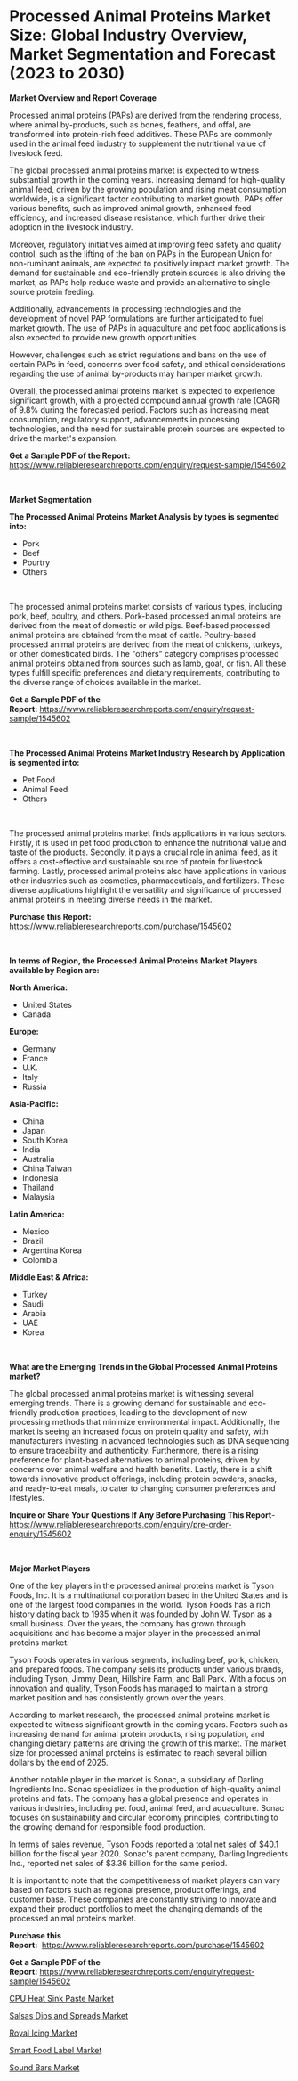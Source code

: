 <p><h1>Processed Animal Proteins Market Size: Global Industry Overview, Market Segmentation and Forecast (2023 to 2030)</h1></p><p><strong>Market Overview and Report Coverage</strong></p>
<p><p>Processed animal proteins (PAPs) are derived from the rendering process, where animal by-products, such as bones, feathers, and offal, are transformed into protein-rich feed additives. These PAPs are commonly used in the animal feed industry to supplement the nutritional value of livestock feed.</p><p>The global processed animal proteins market is expected to witness substantial growth in the coming years. Increasing demand for high-quality animal feed, driven by the growing population and rising meat consumption worldwide, is a significant factor contributing to market growth. PAPs offer various benefits, such as improved animal growth, enhanced feed efficiency, and increased disease resistance, which further drive their adoption in the livestock industry.</p><p>Moreover, regulatory initiatives aimed at improving feed safety and quality control, such as the lifting of the ban on PAPs in the European Union for non-ruminant animals, are expected to positively impact market growth. The demand for sustainable and eco-friendly protein sources is also driving the market, as PAPs help reduce waste and provide an alternative to single-source protein feeding.</p><p>Additionally, advancements in processing technologies and the development of novel PAP formulations are further anticipated to fuel market growth. The use of PAPs in aquaculture and pet food applications is also expected to provide new growth opportunities.</p><p>However, challenges such as strict regulations and bans on the use of certain PAPs in feed, concerns over food safety, and ethical considerations regarding the use of animal by-products may hamper market growth.</p><p>Overall, the processed animal proteins market is expected to experience significant growth, with a projected compound annual growth rate (CAGR) of 9.8% during the forecasted period. Factors such as increasing meat consumption, regulatory support, advancements in processing technologies, and the need for sustainable protein sources are expected to drive the market's expansion.</p></p>
<p><strong>Get a Sample PDF of the Report:</strong> <a href="https://www.reliableresearchreports.com/enquiry/request-sample/1545602">https://www.reliableresearchreports.com/enquiry/request-sample/1545602</a></p>
<p>&nbsp;</p>
<p><strong>Market Segmentation</strong></p>
<p><strong>The Processed Animal Proteins Market Analysis by types is segmented into:</strong></p>
<p><ul><li>Pork</li><li>Beef</li><li>Pourtry</li><li>Others</li></ul></p>
<p>&nbsp;</p>
<p><p>The processed animal proteins market consists of various types, including pork, beef, poultry, and others. Pork-based processed animal proteins are derived from the meat of domestic or wild pigs. Beef-based processed animal proteins are obtained from the meat of cattle. Poultry-based processed animal proteins are derived from the meat of chickens, turkeys, or other domesticated birds. The "others" category comprises processed animal proteins obtained from sources such as lamb, goat, or fish. All these types fulfill specific preferences and dietary requirements, contributing to the diverse range of choices available in the market.</p></p>
<p><strong>Get a Sample PDF of the Report:</strong>&nbsp;<a href="https://www.reliableresearchreports.com/enquiry/request-sample/1545602">https://www.reliableresearchreports.com/enquiry/request-sample/1545602</a></p>
<p>&nbsp;</p>
<p><strong>The Processed Animal Proteins Market Industry Research by Application is segmented into:</strong></p>
<p><ul><li>Pet Food</li><li>Animal Feed</li><li>Others</li></ul></p>
<p>&nbsp;</p>
<p><p>The processed animal proteins market finds applications in various sectors. Firstly, it is used in pet food production to enhance the nutritional value and taste of the products. Secondly, it plays a crucial role in animal feed, as it offers a cost-effective and sustainable source of protein for livestock farming. Lastly, processed animal proteins also have applications in various other industries such as cosmetics, pharmaceuticals, and fertilizers. These diverse applications highlight the versatility and significance of processed animal proteins in meeting diverse needs in the market.</p></p>
<p><strong>Purchase this Report:</strong>&nbsp; <a href="https://www.reliableresearchreports.com/purchase/1545602">https://www.reliableresearchreports.com/purchase/1545602</a></p>
<p>&nbsp;</p>
<p><strong>In terms of Region, the Processed Animal Proteins Market Players available by Region are:</strong></p>
<p>
    <p> <strong> North America: </strong>
        <ul>
            <li>United States</li>
            <li>Canada</li>
        </ul>
        </p> 
    <p> <strong> Europe: </strong>
        <ul>
            <li>Germany</li>
            <li>France</li>
            <li>U.K.</li>
            <li>Italy</li>
            <li>Russia</li>
        </ul>
        </p> 
    <p> <strong> Asia-Pacific: </strong>
        <ul>
            <li>China</li>
            <li>Japan</li>
            <li>South Korea</li>
            <li>India</li>
            <li>Australia</li>
            <li>China Taiwan</li>
            <li>Indonesia</li>
            <li>Thailand</li>
            <li>Malaysia</li>
        </ul>
        </p> 
    <p> <strong> Latin America: </strong>
        <ul>
            <li>Mexico</li>
            <li>Brazil</li>
            <li>Argentina Korea</li>
            <li>Colombia</li>
        </ul>
        </p> 
    <p> <strong> Middle East & Africa: </strong>
        <ul>
            <li>Turkey</li>
            <li>Saudi</li>
            <li>Arabia</li>
            <li>UAE</li>
            <li>Korea</li>
        </ul>
    </p>
    </p>
<p>&nbsp;</p>
<p><strong>What are the Emerging Trends in the Global Processed Animal Proteins market?</strong></p>
<p><p>The global processed animal proteins market is witnessing several emerging trends. There is a growing demand for sustainable and eco-friendly production practices, leading to the development of new processing methods that minimize environmental impact. Additionally, the market is seeing an increased focus on protein quality and safety, with manufacturers investing in advanced technologies such as DNA sequencing to ensure traceability and authenticity. Furthermore, there is a rising preference for plant-based alternatives to animal proteins, driven by concerns over animal welfare and health benefits. Lastly, there is a shift towards innovative product offerings, including protein powders, snacks, and ready-to-eat meals, to cater to changing consumer preferences and lifestyles.</p></p>
<p><strong>Inquire or Share Your Questions If Any Before Purchasing This Report</strong>- <a href="https://www.reliableresearchreports.com/enquiry/pre-order-enquiry/1545602">https://www.reliableresearchreports.com/enquiry/pre-order-enquiry/1545602</a></p>
<p>&nbsp;</p>
<p><strong>Major Market Players</strong></p>
<p><p>One of the key players in the processed animal proteins market is Tyson Foods, Inc. It is a multinational corporation based in the United States and is one of the largest food companies in the world. Tyson Foods has a rich history dating back to 1935 when it was founded by John W. Tyson as a small business. Over the years, the company has grown through acquisitions and has become a major player in the processed animal proteins market.</p><p>Tyson Foods operates in various segments, including beef, pork, chicken, and prepared foods. The company sells its products under various brands, including Tyson, Jimmy Dean, Hillshire Farm, and Ball Park. With a focus on innovation and quality, Tyson Foods has managed to maintain a strong market position and has consistently grown over the years.</p><p>According to market research, the processed animal proteins market is expected to witness significant growth in the coming years. Factors such as increasing demand for animal protein products, rising population, and changing dietary patterns are driving the growth of this market. The market size for processed animal proteins is estimated to reach several billion dollars by the end of 2025.</p><p>Another notable player in the market is Sonac, a subsidiary of Darling Ingredients Inc. Sonac specializes in the production of high-quality animal proteins and fats. The company has a global presence and operates in various industries, including pet food, animal feed, and aquaculture. Sonac focuses on sustainability and circular economy principles, contributing to the growing demand for responsible food production.</p><p>In terms of sales revenue, Tyson Foods reported a total net sales of $40.1 billion for the fiscal year 2020. Sonac's parent company, Darling Ingredients Inc., reported net sales of $3.36 billion for the same period.</p><p>It is important to note that the competitiveness of market players can vary based on factors such as regional presence, product offerings, and customer base. These companies are constantly striving to innovate and expand their product portfolios to meet the changing demands of the processed animal proteins market.</p></p>
<p><strong>Purchase this Report:</strong>&nbsp;&nbsp;<a href="https://www.reliableresearchreports.com/purchase/1545602">https://www.reliableresearchreports.com/purchase/1545602</a></p>
<p></p>
<p><strong>Get a Sample PDF of the Report:</strong>&nbsp;<a href="https://www.reliableresearchreports.com/enquiry/request-sample/1545602">https://www.reliableresearchreports.com/enquiry/request-sample/1545602</a></p>
<p><p><a href="https://github.com/RickHolmes3/Market-Research-Report-List-2/blob/main/cpu-heat-sink-paste-market.md">CPU Heat Sink Paste Market</a></p><p><a href="https://medium.com/@samanthareed1916/salsas-dips-and-spreads-market-research-report-its-history-and-forecast-2023-to-2030-2015721d6f48">Salsas Dips and Spreads Market</a></p><p><a href="https://medium.com/@tammyfreeman2022/royal-icing-market-analysis-its-cagr-market-segmentation-and-global-industry-overview-2465c6cc2e6b">Royal Icing Market</a></p><p><a href="https://medium.com/@santosdicki2023/smart-food-label-market-analysis-its-cagr-market-segmentation-and-global-industry-overview-8d0953eaf85a">Smart Food Label Market</a></p><p><a href="https://medium.com/@maeganbraun/sound-bars-market-insight-market-trends-growth-forecasted-from-2023-to-2030-c4b989090982">Sound Bars Market</a></p></p>
